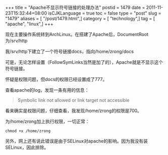 +++
title = "Apache不显示符号链接的处理办法"
postid = 1479
date = 2011-11-23T15:32:44+08:00
isCJKLanguage = true
toc = false
type = "post"
slug = "1479"
aliases = [ "/post/1479.html",]
category = [ "technology",]
tag = [ "apache", "linux",]
+++


现在主要操作系统转到ArchLinux。在搭建了Apache后，DocumentRoot为/srv/http

我/srv/http下建立了一个符号链接docs，指向/home/zrong/docs

可是，无论怎样设置（FollowSymLinks当然是加了的），Apache就是不显示这个符号链接。

怀疑是权限问题，但docs的权限已经设置成了777。

查看apache的log，发现一条有用的信息：

> Symbolic link not allowed or link target not accessible

看来确实是权限问题，仔细查看，我发现/home/zrong的权限是700。

为/home/zrong加上执行权限，一切正常：

``` {lang="bash"}
chmod +x /home/zrong
```

另外，网上还有说此错误是由于SELinux对apache的影响。因为我没有装SELinux，因此排除。

